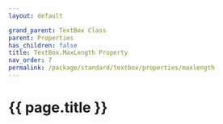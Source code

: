 ```yaml
---
layout: default

grand_parent: TextBox Class
parent: Properties
has_children: false
title: TextBox.MaxLength Property
nav_order: 7
permalink: /package/standard/textbox/properties/maxlength
---
```

# {{ page.title }}
